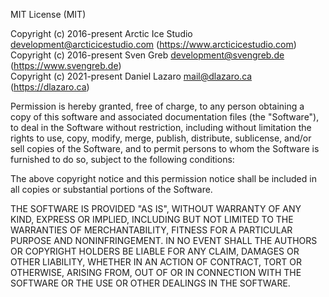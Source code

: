 MIT License (MIT)

Copyright (c) 2016-present Arctic Ice Studio <development@arcticicestudio.com> (https://www.arcticicestudio.com)  
Copyright (c) 2016-present Sven Greb <development@svengreb.de> (https://www.svengreb.de)  
Copyright (c) 2021-present Daniel Lazaro <mail@dlazaro.ca> (https://dlazaro.ca)

Permission is hereby granted, free of charge, to any person obtaining a copy
of this software and associated documentation files (the "Software"), to deal
in the Software without restriction, including without limitation the rights
to use, copy, modify, merge, publish, distribute, sublicense, and/or sell
copies of the Software, and to permit persons to whom the Software is
furnished to do so, subject to the following conditions:

The above copyright notice and this permission notice shall be included in all
copies or substantial portions of the Software.

THE SOFTWARE IS PROVIDED "AS IS", WITHOUT WARRANTY OF ANY KIND, EXPRESS OR
IMPLIED, INCLUDING BUT NOT LIMITED TO THE WARRANTIES OF MERCHANTABILITY,
FITNESS FOR A PARTICULAR PURPOSE AND NONINFRINGEMENT. IN NO EVENT SHALL THE
AUTHORS OR COPYRIGHT HOLDERS BE LIABLE FOR ANY CLAIM, DAMAGES OR OTHER
LIABILITY, WHETHER IN AN ACTION OF CONTRACT, TORT OR OTHERWISE, ARISING FROM,
OUT OF OR IN CONNECTION WITH THE SOFTWARE OR THE USE OR OTHER DEALINGS IN THE
SOFTWARE.
